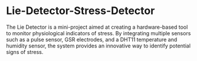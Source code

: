 # Lie-Detector-Stress-Detector
The Lie Detector is a mini-project aimed at creating a hardware-based tool to monitor physiological indicators of stress. By integrating multiple sensors such as a pulse sensor, GSR electrodes, and a DHT11 temperature and humidity sensor, the system provides an innovative way to identify potential signs of stress.
